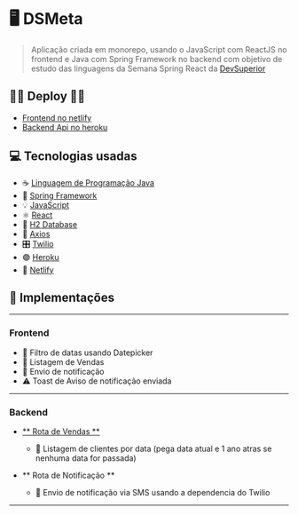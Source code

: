# 🖥 DSMeta

> Aplicação criada em monorepo, usando o JavaScript com ReactJS no frontend e Java com Spring Framework no backend com objetivo de estudo das linguagens da Semana Spring React da [DevSuperior](https://www.instagram.com/p/CiAy1OwOqR-/)

## 🧑‍💻 Deploy 👩‍💻 

- [Frontend no netlify](https://dsmeta-fledson.netlify.app/)
- [Backend Api no heroku](https://dsmeta-fledson.herokuapp.com/sales)

## 💻 Tecnologias usadas
- ☕️ [Linguagem de Programação Java](https://docs.oracle.com/en/java/)
- 🍃 [Spring Framework](http://spring.io/)
- 💡 [JavaScript](https://www.javascript.com/)
- ⚛️ [React](https://pt-br.reactjs.org/)
- 🎲 [H2 Database](https://www.h2database.com/html/main.html)
- 🔌 [Axios](https://axios-http.com/)
- 🎛️ [Twilio](https://www.twilio.com/pt-br/)
- 🟣 [Heroku](https://www.heroku.com/)
- 🔵 [Netlify](https://www.netlify.com/)

## 📌 Implementações
----------
### Frontend
  - 📅 Filtro de datas usando Datepicker
  - 📜 Listagem de Vendas 
  - 📨 Envio de notificação
  - ⚠️ Toast de Aviso de notificação enviada
----------
### Backend
  - [** Rota de Vendas **](https://dsmeta-fledson.herokuapp.com/sales)
    - 📜 Listagem de clientes por data (pega data atual e 1 ano atras se nenhuma data for passada)
  
  - ** Rota de Notificação **
    - 📨 Envio de notificação via SMS usando a dependencia do Twilio
----------
